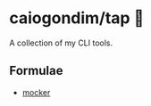 # caiogondim/tap 🚰

A collection of my CLI tools.

## Formulae

- [mocker](https://github.com/caiogondim/mocker)
